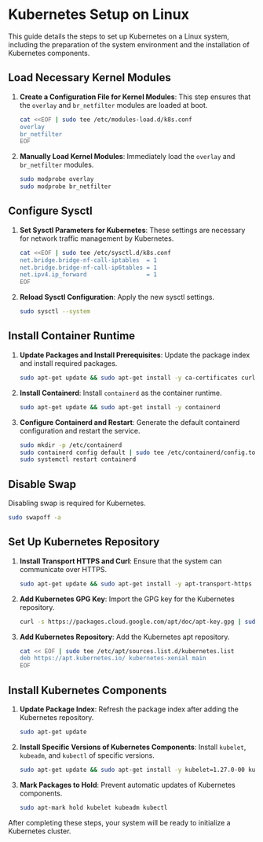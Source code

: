 
# Kubernetes Setup on Linux

This guide details the steps to set up Kubernetes on a Linux system, including the preparation of the system environment and the installation of Kubernetes components.

## Load Necessary Kernel Modules

1. **Create a Configuration File for Kernel Modules**:
   This step ensures that the `overlay` and `br_netfilter` modules are loaded at boot.

   ```bash
   cat <<EOF | sudo tee /etc/modules-load.d/k8s.conf
   overlay
   br_netfilter
   EOF
   ```

2. **Manually Load Kernel Modules**:
   Immediately load the `overlay` and `br_netfilter` modules.

   ```bash
   sudo modprobe overlay
   sudo modprobe br_netfilter
   ```

## Configure Sysctl

1. **Set Sysctl Parameters for Kubernetes**:
   These settings are necessary for network traffic management by Kubernetes.

   ```bash
   cat <<EOF | sudo tee /etc/sysctl.d/k8s.conf
   net.bridge.bridge-nf-call-iptables  = 1
   net.bridge.bridge-nf-call-ip6tables = 1
   net.ipv4.ip_forward                 = 1
   EOF
   ```

2. **Reload Sysctl Configuration**:
   Apply the new sysctl settings.

   ```bash
   sudo sysctl --system
   ```

## Install Container Runtime

1. **Update Packages and Install Prerequisites**:
   Update the package index and install required packages.

   ```bash
   sudo apt-get update && sudo apt-get install -y ca-certificates curl gnupg lsb-release apt-transport-https
   ```

2. **Install Containerd**:
   Install `containerd` as the container runtime.

   ```bash
   sudo apt-get update && sudo apt-get install -y containerd
   ```

3. **Configure Containerd and Restart**:
   Generate the default containerd configuration and restart the service.

   ```bash
   sudo mkdir -p /etc/containerd
   sudo containerd config default | sudo tee /etc/containerd/config.toml
   sudo systemctl restart containerd
   ```

## Disable Swap

Disabling swap is required for Kubernetes.

   ```bash
   sudo swapoff -a
   ```

## Set Up Kubernetes Repository

1. **Install Transport HTTPS and Curl**:
   Ensure that the system can communicate over HTTPS.

   ```bash
   sudo apt-get update && sudo apt-get install -y apt-transport-https curl
   ```

2. **Add Kubernetes GPG Key**:
   Import the GPG key for the Kubernetes repository.

   ```bash
   curl -s https://packages.cloud.google.com/apt/doc/apt-key.gpg | sudo apt-key add -
   ```

3. **Add Kubernetes Repository**:
   Add the Kubernetes apt repository.

   ```bash
   cat << EOF | sudo tee /etc/apt/sources.list.d/kubernetes.list
   deb https://apt.kubernetes.io/ kubernetes-xenial main
   EOF
   ```

## Install Kubernetes Components

1. **Update Package Index**:
   Refresh the package index after adding the Kubernetes repository.

   ```bash
   sudo apt-get update
   ```

2. **Install Specific Versions of Kubernetes Components**:
   Install `kubelet`, `kubeadm`, and `kubectl` of specific versions.

   ```bash
   sudo apt-get update && sudo apt-get install -y kubelet=1.27.0-00 kubeadm=1.27.0-00 kubectl=1.27.0-00
   ```

3. **Mark Packages to Hold**:
   Prevent automatic updates of Kubernetes components.

   ```bash
   sudo apt-mark hold kubelet kubeadm kubectl
   ```

After completing these steps, your system will be ready to initialize a Kubernetes cluster.
